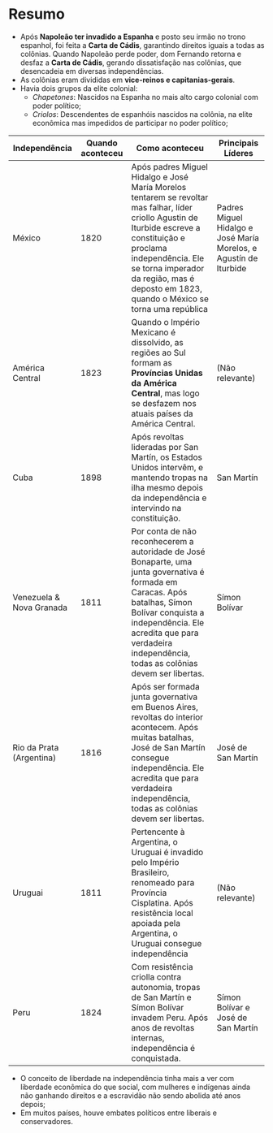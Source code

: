 # Resumo

- Após **Napoleão ter invadido a Espanha** e posto seu irmão no trono espanhol, foi feita a **Carta de Cádis**, garantindo direitos iguais a todas as colônias. Quando Napoleão perde poder, dom Fernando retorna e desfaz a **Carta de Cádis**, gerando dissatisfação nas colônias, que desencadeia em diversas independências.
- As colônias eram divididas em **vice-reinos e capitanias-gerais**.
- Havia dois grupos da elite colonial:
	- *Chapetones*: Nascidos na Espanha no mais alto cargo colonial com poder político;
	- *Criolos*: Descendentes de espanhóis nascidos na colônia, na elite econômica mas impedidos de participar no poder político;

**Independência** | Quando aconteceu | Como aconteceu | Principais Líderes
-- | -- | -- | --
México | 1820 | Após padres Miguel Hidalgo e José María Morelos tentarem se revoltar mas falhar, líder criollo Agustin de Iturbide escreve a constituição e proclama independência. Ele se torna imperador da região, mas é deposto em 1823, quando o México se torna uma república | Padres Miguel Hidalgo e José María Morelos, e Agustín de Iturbide 
América Central | 1823 | Quando o Império Mexicano é dissolvido, as regiões ao Sul formam as **Províncias Unidas da América Central**, mas logo se desfazem nos atuais países da América Central.  | (Não relevante)
Cuba | 1898 | Após revoltas lideradas por San Martín, os Estados Unidos intervêm, e mantendo tropas na ilha mesmo depois da independência e intervindo na constituição. | San Martín
Venezuela & Nova Granada | 1811 | Por conta de não reconhecerem a autoridade de José Bonaparte, uma junta governativa é formada em Caracas. Após batalhas, Símon Bolívar conquista a independência. Ele acredita que para verdadeira independência, todas as colônias devem ser libertas.  | Símon Bolívar
Rio da Prata (Argentina) | 1816 | Após ser formada junta governativa em Buenos Aires, revoltas do interior acontecem. Após muitas batalhas, José de San Martín consegue independência. Ele acredita que para verdadeira independência, todas as colônias devem ser libertas. | José de San Martín
Uruguai | 1811 | Pertencente à Argentina, o Uruguai é invadido pelo Império Brasileiro, renomeado para Província Cisplatina. Após resistência local apoiada pela Argentina, o Uruguai consegue independência | (Não relevante)
Peru | 1824 | Com resistência criolla contra autonomia, tropas de San Martín e Símon Bolívar invadem Peru. Após anos de revoltas internas, independência é conquistada. | Símon Bolívar e José de San Martín

- O conceito de liberdade na independência tinha mais a ver com liberdade econômica do que social, com mulheres e indígenas ainda não ganhando direitos e a escravidão não sendo abolida até anos depois;
- Em muitos países, houve embates políticos entre liberais e conservadores.